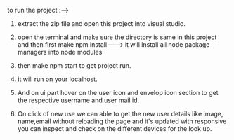 to run the project :-->

1) extract the zip file and open this project into visual studio.
2) open the terminal and make sure the directory is same in this project and then 
   first make npm install---> it will install all node package managers into node modules

3) then make npm start to get project run.

4) it will run on your localhost.

5) And on ui part hover on the user icon and envelop icon section to get the respective username and user   mail id.

6) On click of new use we can able to get the new user details like image, name,email without reloading the page
and it's updated with responsive you can inspect and check on the different devices for the look up.


